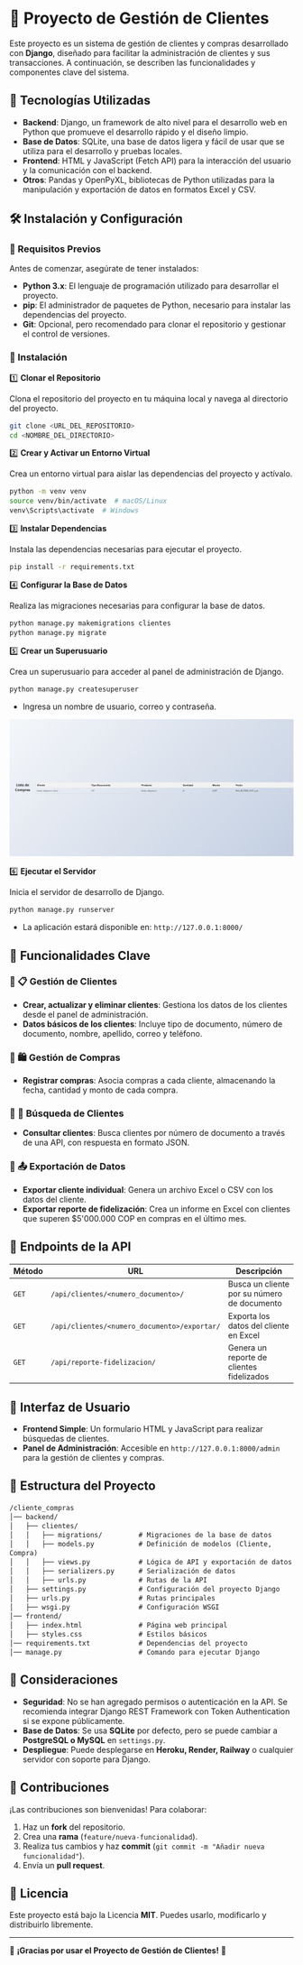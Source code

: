 # 📌 Proyecto de Gestión de Clientes

Este proyecto es un sistema de gestión de clientes y compras desarrollado con **Django**, diseñado para facilitar la administración de clientes y sus transacciones. A continuación, se describen las funcionalidades y componentes clave del sistema.

## 🚀 Tecnologías Utilizadas

- **Backend**: Django, un framework de alto nivel para el desarrollo web en Python que promueve el desarrollo rápido y el diseño limpio.
- **Base de Datos**: SQLite, una base de datos ligera y fácil de usar que se utiliza para el desarrollo y pruebas locales.
- **Frontend**: HTML y JavaScript (Fetch API) para la interacción del usuario y la comunicación con el backend.
- **Otros**: Pandas y OpenPyXL, bibliotecas de Python utilizadas para la manipulación y exportación de datos en formatos Excel y CSV.

## 🛠 Instalación y Configuración

### 🔹 Requisitos Previos

Antes de comenzar, asegúrate de tener instalados:

- **Python 3.x**: El lenguaje de programación utilizado para desarrollar el proyecto.
- **pip**: El administrador de paquetes de Python, necesario para instalar las dependencias del proyecto.
- **Git**: Opcional, pero recomendado para clonar el repositorio y gestionar el control de versiones.

### 🔹 Instalación

1️⃣ **Clonar el Repositorio**

Clona el repositorio del proyecto en tu máquina local y navega al directorio del proyecto.

```bash
git clone <URL_DEL_REPOSITORIO>
cd <NOMBRE_DEL_DIRECTORIO>
```

2️⃣ **Crear y Activar un Entorno Virtual**

Crea un entorno virtual para aislar las dependencias del proyecto y actívalo.

```bash
python -m venv venv
source venv/bin/activate  # macOS/Linux
venv\Scripts\activate  # Windows
```

3️⃣ **Instalar Dependencias**

Instala las dependencias necesarias para ejecutar el proyecto.

```bash
pip install -r requirements.txt
```

4️⃣ **Configurar la Base de Datos**

Realiza las migraciones necesarias para configurar la base de datos.

```bash
python manage.py makemigrations clientes
python manage.py migrate
```

5️⃣ **Crear un Superusuario**

Crea un superusuario para acceder al panel de administración de Django.

```bash
python manage.py createsuperuser
```

- Ingresa un nombre de usuario, correo y contraseña.


![Lista de Compras](https://raw.githubusercontent.com/Alejandroclaro1227/Desarrollo_Back/main/imagenes_prueba/Data.jfif)


6️⃣ **Ejecutar el Servidor**

Inicia el servidor de desarrollo de Django.

```bash
python manage.py runserver
```

- La aplicación estará disponible en: `http://127.0.0.1:8000/`

## 🎯 Funcionalidades Clave

### 🔹 📋 **Gestión de Clientes**

- **Crear, actualizar y eliminar clientes**: Gestiona los datos de los clientes desde el panel de administración.
- **Datos básicos de los clientes**: Incluye tipo de documento, número de documento, nombre, apellido, correo y teléfono.

### 🔹 🛍 **Gestión de Compras**

- **Registrar compras**: Asocia compras a cada cliente, almacenando la fecha, cantidad y monto de cada compra.

### 🔹 🔎 **Búsqueda de Clientes**

- **Consultar clientes**: Busca clientes por número de documento a través de una API, con respuesta en formato JSON.

### 🔹 📤 **Exportación de Datos**

- **Exportar cliente individual**: Genera un archivo Excel o CSV con los datos del cliente.
- **Exportar reporte de fidelización**: Crea un informe en Excel con clientes que superen $5'000.000 COP en compras en el último mes.

## 🔗 Endpoints de la API

| Método | URL                                          | Descripción                                 |
| ------ | -------------------------------------------- | ------------------------------------------- |
| `GET`  | `/api/clientes/<numero_documento>/`          | Busca un cliente por su número de documento |
| `GET`  | `/api/clientes/<numero_documento>/exportar/` | Exporta los datos del cliente en Excel      |
| `GET`  | `/api/reporte-fidelizacion/`                 | Genera un reporte de clientes fidelizados   |

## 🎨 Interfaz de Usuario

- **Frontend Simple**: Un formulario HTML y JavaScript para realizar búsquedas de clientes.
- **Panel de Administración**: Accesible en `http://127.0.0.1:8000/admin` para la gestión de clientes y compras.

## 📂 Estructura del Proyecto

```
/cliente_compras
│── backend/
│   ├── clientes/
│   │   ├── migrations/         # Migraciones de la base de datos
│   │   ├── models.py           # Definición de modelos (Cliente, Compra)
│   │   ├── views.py            # Lógica de API y exportación de datos
│   │   ├── serializers.py      # Serialización de datos
│   │   ├── urls.py             # Rutas de la API
│   ├── settings.py             # Configuración del proyecto Django
│   ├── urls.py                 # Rutas principales
│   ├── wsgi.py                 # Configuración WSGI
│── frontend/
│   ├── index.html              # Página web principal
│   ├── styles.css              # Estilos básicos
│── requirements.txt            # Dependencias del proyecto
│── manage.py                   # Comando para ejecutar Django
```

## 📌 Consideraciones

- **Seguridad**: No se han agregado permisos o autenticación en la API. Se recomienda integrar Django REST Framework con Token Authentication si se expone públicamente.
- **Base de Datos**: Se usa **SQLite** por defecto, pero se puede cambiar a **PostgreSQL o MySQL** en `settings.py`.
- **Despliegue**: Puede desplegarse en **Heroku, Render, Railway** o cualquier servidor con soporte para Django.

## 🤝 Contribuciones

¡Las contribuciones son bienvenidas! Para colaborar:

1. Haz un **fork** del repositorio.
2. Crea una **rama** (`feature/nueva-funcionalidad`).
3. Realiza tus cambios y haz **commit** (`git commit -m "Añadir nueva funcionalidad"`).
4. Envía un **pull request**.

## 📜 Licencia

Este proyecto está bajo la Licencia **MIT**. Puedes usarlo, modificarlo y distribuirlo libremente.

---

🚀 **¡Gracias por usar el Proyecto de Gestión de Clientes!** 🎯

